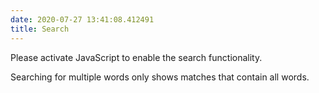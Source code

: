```yaml
---
date: 2020-07-27 13:41:08.412491
title: Search
---
```


<div id="fallback" class="admonition warning">

Please activate JavaScript to enable the search functionality.

</div>

Searching for multiple words only shows matches that contain all words.

<span id="search-progress" style="padding-left: 10px"> </span>

<div id="search-results">

</div>